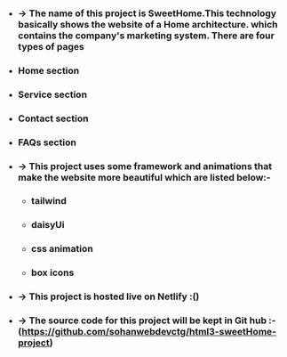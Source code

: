 * ### -> The name of this project is SweetHome.This technology basically shows the website of a Home architecture. which contains the company's marketing system. There are four types of pages 
 * ### Home section
 * ### Service section
 * ### Contact section
 * ### FAQs section

* ### -> This project uses some framework and animations that make the website more beautiful which are listed below:-
  * ### tailwind
  * ### daisyUi
  * ### css animation
  * ### box icons

* ### -> This project is hosted live on Netlify :()
* ### -> The source code for this project will be kept in Git hub :-(https://github.com/sohanwebdevctg/html3-sweetHome-project)